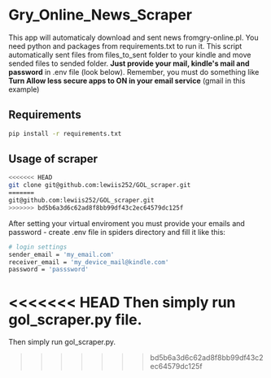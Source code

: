 # Gry_Online_News_Scraper
This app will automaticaly download and sent news fromgry-online.pl. You need python and packages from requirements.txt to run it. 
This script automatically sent files from files_to_sent folder to your kindle and move sended files to sended folder.
**Just provide your mail, kindle's mail and password** in .env file (look below).
Remember, you must do something like **Turn Allow less secure apps to ON in your email service** (gmail in this example)

## Requirements
``` sh
pip install -r requirements.txt
```

## Usage of scraper

```sh
<<<<<<< HEAD
git clone git@github.com:lewiis252/GOL_scraper.git
=======
git@github.com:lewiis252/GOL_scraper.git
>>>>>>> bd5b6a3d6c62ad8f8bb99df43c2ec64579dc125f
```

After setting your virtual enviroment you must provide your emails and password - create .env file in spiders directory and fill it like this:

```sh
# login settings
sender_email = 'my_email.com'
receiver_email = 'my_device_mail@kindle.com'
password = 'passsword'
```

<<<<<<< HEAD
Then simply run gol_scraper.py file. 
=======
Then simply run gol_scraper.py.
>>>>>>> bd5b6a3d6c62ad8f8bb99df43c2ec64579dc125f
